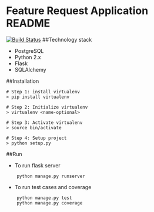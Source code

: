# Feature Request Application README
[![Build Status][travis-image]][travis-url]
##Technology stack
- PostgreSQL
- Python 2.x
- Flask
- SQLAlchemy

##Installation

```
# Step 1: install virtualenv
> pip install virtualenv

# Step 2: Initialize virtualenv
> virtualenv <name-optional>

# Step 3: Activate virtualenv
> source bin/activate

# Step 4: Setup project
> python setup.py
``` 

##Run

- To run flask server
```
    python manage.py runserver
```

- To run test cases and coverage
```
    python manage.py test
    python manage.py coverage
```

[travis-image]: https://travis-ci.org/arpit2438735/feature-request.svg?branch=master
[travis-url]: https://travis-ci.org/arpit2438735/feature-request